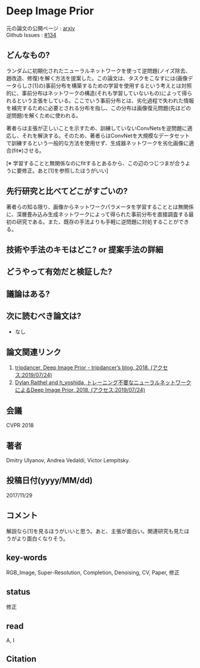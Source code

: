 # Deep Image Prior

元の論文の公開ページ : [arxiv](https://arxiv.org/abs/1711.10925)  
Github Issues : [#134](https://github.com/Obarads/obarads.github.io/issues/134)

## どんなもの?
ランダムに初期化されたニューラルネットワークを使って逆問題(ノイズ除去、趙改造、修復)を解く方法を提案した。この論文は、タスクをこなすには(画像データらしさ[1]の)事前分布を構築するための学習を使用するという考えとは対照的に、事前分布はネットワークの構造(それも学習していないもの)によって得られるという主張をしている。ここでいう事前分布とは、劣化過程で失われた情報を補完するために必要とされる分布を指し、この分布は画像復元問題(先ほどの逆問題)を解くために使われる。

著者らは主張が正しいことを示すため、訓練していないConvNetsを逆問題に適応し、それを解決する。そのため、著者らはConvNetを大規模なデータセットで訓練するという一般的な方法を使用せず、生成器ネットワークを劣化画像に適合(fit※)させる。

[※ 学習することと無関係なのにfitするとあるから、この辺のつじつまが合うように要修正。あと[1]を参照したほうがいい]

## 先行研究と比べてどこがすごいの?
著者らの知る限り、画像からネットワークパラメータを学習することとは無関係に、深層畳み込み生成ネットワークによって得られた事前分布を直接調査する最初の研究である。また、既存の手法よりも手軽に逆問題に対処することができる。

## 技術や手法のキモはどこ? or 提案手法の詳細

## どうやって有効だと検証した?

## 議論はある?

## 次に読むべき論文は?
- なし

## 論文関連リンク
1. [tripdancer, Deep Image Prior - tripdancer’s blog, 2018. (アクセス:2019/07/24)](http://tripdancer0916.hatenablog.com/entry/2018/01/13/Deep_Image_Prior)
2. [Dylan Raithel and h_yoshida, トレーニング不要なニューラルネットワークによるDeep Image Prior, 2018. (アクセス:2019/07/24)](https://www.infoq.com/jp/news/2018/02/deep-image-priors/)

## 会議
CVPR 2018

## 著者
Dmitry Ulyanov, Andrea Vedaldi, Victor Lempitsky.

## 投稿日付(yyyy/MM/dd)
2017/11/29

## コメント
解説なら[1]を見るほうがいいと思う。あと、主張が面白い。関連研究も見たほうがより面白くなりそう。

## key-words
RGB_Image, Super-Resolution, Completion, Denoising, CV, Paper, 修正

## status
修正

## read
A, I

## Citation
